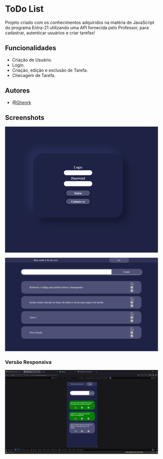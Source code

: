 
# ToDo List 

Projeto criado com os conhecimentos adquiridos na matéria de JavaScript do programa Entra-21 
utilizando uma API fornecida pelo Professor, para cadastrar, autenticar usuários e criar tarefas!

## Funcionalidades

- Criação de Usuário.    
- Login.
- Criação, edição e exclusão de Tarefa.
- Checagem de Tarefa.

## Autores

- [@Ghenrk](https://www.github.com/Ghenrk)


## Screenshots

![App Screenshot](https://github.com/GHenrk/toDoList/blob/main/assets/img/Printarea.png?raw=true)

![App Screenshot](https://github.com/GHenrk/toDoList/blob/main/assets/img/AreaTotal.png?raw=true)
### Versão Responsiva
![App Screenshot](https://github.com/GHenrk/toDoList/blob/main/assets/img/Responsividade.png?raw=true)
